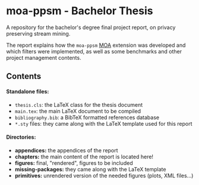 # moa-ppsm - Bachelor Thesis

A repository for the bachelor's degree final project report, on privacy preserving
stream mining.

The report explains how the `moa-ppsm` [MOA](http://moa.cms.waikato.ac.nz/) extension
was developed and which filters were implemented, as well as some benchmarks and other
project management contents.

## Contents

#### Standalone files:

* `thesis.cls`: the LaTeX class for the thesis document
* `main.tex`: the main LaTeX document to be compiled
* `bibliography.bib`: a BibTeX formatted references database
* `*.sty` files: they came along with the LaTeX template used for this report

#### Directories:

* **appendices:** the appendices of the report
* **chapters:** the main content of the report is located here!
* **figures:** final, "rendered", figures to be included
* **missing-packages:** they came along with the LaTeX template
* **primitives:** unrendered version of the needed figures (plots, XML files...)

